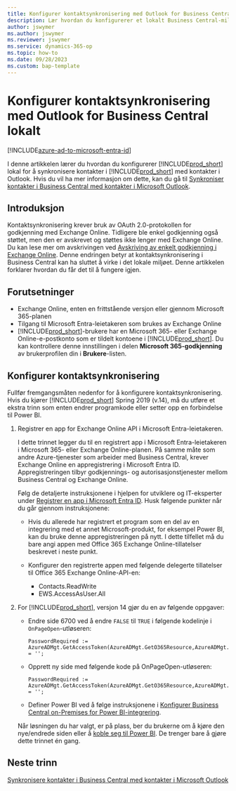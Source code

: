 ```yaml
---
title: Konfigurer kontaktsynkronisering med Outlook for Business Central lokalt
description: Lær hvordan du konfigurerer et lokalt Business Central-miljø for å synkronisere kontakter i Business Central og Outlook.
author: jswymer
ms.author: jswymer
ms.reviewer: jswymer
ms.service: dynamics-365-op
ms.topic: how-to
ms.date: 09/28/2023
ms.custom: bap-template
---
```


# Konfigurer kontaktsynkronisering med Outlook for Business Central lokalt

[!INCLUDE[azure-ad-to-microsoft-entra-id](~/../shared-content/shared/azure-ad-to-microsoft-entra-id.md)]

I denne artikkelen lærer du hvordan du konfigurerer [!INCLUDE[prod_short](includes/prod_short.md)] lokal for å synkronisere kontakter i [!INCLUDE[prod_short](includes/prod_short.md)] med kontakter i Outlook. Hvis du vil ha mer informasjon om dette, kan du gå til [Synkroniser kontakter i Business Central med kontakter i Microsoft Outlook](admin-synchronize-outlook-contacts.md).

## Introduksjon

Kontaktsynkronisering krever bruk av OAuth 2.0-protokollen for godkjenning med Exchange Online. Tidligere ble enkel godkjenning også støttet, men den er avskrevet og støttes ikke lenger med Exchange Online. Du kan lese mer om avskrivingen ved [Avskriving av enkelt godkjenning i Exchange Online](/exchange/clients-and-mobile-in-exchange-online/deprecation-of-basic-authentication-exchange-online). Denne endringen betyr at kontaktsynkronisering i Business Central kan ha sluttet å virke i det lokale miljøet. Denne artikkelen forklarer hvordan du får det til å fungere igjen.

## Forutsetninger

- Exchange Online, enten en frittstående versjon eller gjennom Microsoft 365-planen  
- Tilgang til Microsoft Entra-leietakeren som brukes av Exchange Online
- [!INCLUDE[prod_short](includes/prod_short.md)]-brukere har en Microsoft 365- eller Exchange Online-e-postkonto som er tildelt kontoene i [!INCLUDE[prod_short](includes/prod_short.md)]. Du kan kontrollere denne innstillingen i delen **Microsoft 365-godkjenning** av brukerprofilen din i **Brukere**-listen. 

## Konfigurer kontaktsynkronisering

Fullfør fremgangsmåten nedenfor for å konfigurere kontaktsynkronisering. Hvis du kjører [!INCLUDE[prod_short](includes/prod_short.md)] Spring 2019 (v.14), må du utføre et ekstra trinn som enten endrer programkode eller setter opp en forbindelse til Power BI.

1. <a name="registerapp"></a>Registrer en app for Exchange Online API i Microsoft Entra-leietakeren.

   I dette trinnet legger du til en registrert app i Microsoft Entra-leietakeren i Microsoft 365- eller Exchange Online-planen. På samme måte som andre Azure-tjenester som arbeider med Business Central, krever Exchange Online en appregistrering i Microsoft Entra ID. Appregistreringen tilbyr godkjennings- og autorisasjonstjenester mellom Business Central og Exchange Online.

   Følg de detaljerte instruksjonene i hjelpen for utviklere og IT-eksperter under [Registrer en app i Microsoft Entra ID](/dynamics365/business-central/dev-itpro/administration/register-app-azure#register-an-application-in-azure-active-directory). Husk følgende punkter når du går gjennom instruksjonene:

   - Hvis du allerede har registrert et program som en del av en integrering med et annet Microsoft-produkt, for eksempel Power BI, kan du bruke denne appregistreringen på nytt. I dette tilfellet må du bare angi appen med Office 365 Exchange Online-tillatelser beskrevet i neste punkt.

   - Konfigurer den registrerte appen med følgende delegerte tillatelser til Office 365 Exchange Online-API-en:

     - Contacts.ReadWrite
     - EWS.AccessAsUser.All

2. For [!INCLUDE[prod_short](includes/prod_short.md)], versjon 14 gjør du en av følgende oppgaver:

   - Endre side 6700 ved å endre `FALSE` til `TRUE` i følgende kodelinje i `OnPageOpen`-utløseren:

     ```
     PasswordRequired := AzureADMgt.GetAccessToken(AzureADMgt.GetO365Resource,AzureADMgt.GetO365ResourceName,TRUE) = '';
     ```

   - Opprett ny side med følgende kode på OnPageOpen-utløseren:

     ```
     PasswordRequired := AzureADMgt.GetAccessToken(AzureADMgt.GetO365Resource,AzureADMgt.GetO365ResourceName,TRUE) = '';
     ```

   - Definer Power BI ved å følge instruksjonene i [Konfigurer Business Central on-Premises for Power BI-integrering](admin-powerbi-setup.md#setup).

   Når løsningen du har valgt, er på plass, ber du brukerne om å kjøre den nye/endrede siden eller å [koble seg til Power BI](across-working-with-powerbi.md#connect). De trenger bare å gjøre dette trinnet én gang.

## Neste trinn

[Synkronisere kontakter i Business Central med kontakter i Microsoft Outlook](admin-synchronize-outlook-contacts.md)  
